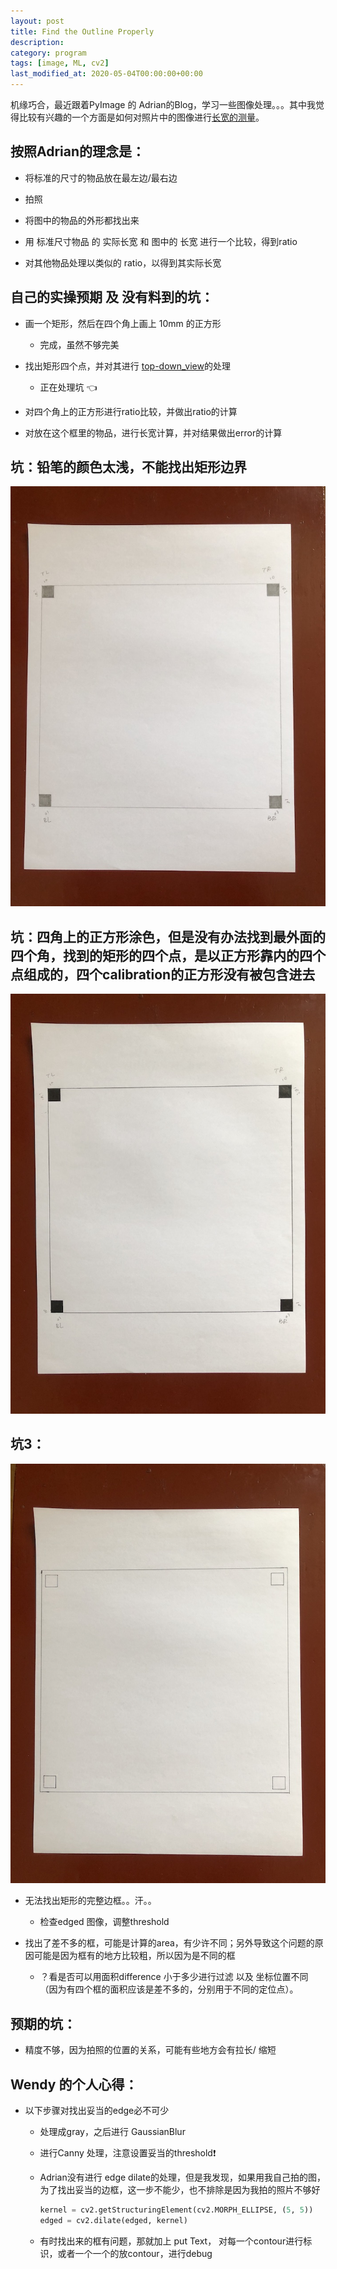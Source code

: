 ```yaml
---
layout: post
title: Find the Outline Properly
description: 
category: program
tags: [image, ML, cv2]
last_modified_at: 2020-05-04T00:00:00+00:00
---
```


机缘巧合，最近跟着PyImage 的 Adrian的Blog，学习一些图像处理。。。其中我觉得比较有兴趣的一个方面是如何对照片中的图像进行[长宽的测量](https://www.pyimagesearch.com/2016/03/28/measuring-size-of-objects-in-an-image-with-opencv/?__s=yo68x506yucrfbb1gtj5)。

## 按照Adrian的理念是：

- 将标准的尺寸的物品放在最左边/最右边
    
- 拍照
    
- 将图中的物品的外形都找出来
    
- 用 标准尺寸物品 的 实际长宽 和 图中的 长宽 进行一个比较，得到ratio

- 对其他物品处理以类似的 ratio，以得到其实际长宽

## 自己的实操预期 及 没有料到的坑：

- 画一个矩形，然后在四个角上画上 10mm 的正方形
    
    - 完成，虽然不够完美

- 找出矩形四个点，并对其进行 [top-down_view](https://www.pyimagesearch.com/2014/09/01/build-kick-ass-mobile-document-scanner-just-5-minutes/)的处理
    
    - 正在处理坑 👈

- 对四个角上的正方形进行ratio比较，并做出ratio的计算

- 对放在这个框里的物品，进行长宽计算，并对结果做出error的计算

## 坑：铅笔的颜色太浅，不能找出矩形边界

![正方形0_w_pencil](../assets/img/cv2/square_line.JPG)


## 坑：四角上的正方形涂色，但是没有办法找到最外面的四个角，找到的矩形的四个点，是以正方形靠内的四个点组成的，四个calibration的正方形没有被包含进去

![正方形_w_pen_filled_square](../assets/img/cv2/square_line_2.JPG)

## 坑3：

![正方形_w_pen_not_filled_square](../assets/img/cv2/square_line_not_fill.JPG)

- 无法找出矩形的完整边框。。汗。。
    
    - 检查edged 图像，调整threshold

- 找出了差不多的框，可能是计算的area，有少许不同；另外导致这个问题的原因可能是因为框有的地方比较粗，所以因为是不同的框

    - ？看是否可以用面积difference 小于多少进行过滤 以及 坐标位置不同（因为有四个框的面积应该是差不多的，分别用于不同的定位点）。

## 预期的坑：

- 精度不够，因为拍照的位置的关系，可能有些地方会有拉长/ 缩短

## Wendy 的个人心得：

- 以下步骤对找出妥当的edge必不可少

    - 处理成gray，之后进行 GaussianBlur

    - 进行Canny 处理，注意设置妥当的threshold❗️

    - Adrian没有进行 edge dilate的处理，但是我发现，如果用我自己拍的图，为了找出妥当的边框，这一步不能少，也不排除是因为我拍的照片不够好

        ```py
        kernel = cv2.getStructuringElement(cv2.MORPH_ELLIPSE, (5, 5))
        edged = cv2.dilate(edged, kernel)
        ```

    - 有时找出来的框有问题，那就加上 put Text， 对每一个contour进行标识，或者一个一个的放contour，进行debug
